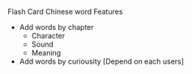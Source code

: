 Flash Card Chinese word 
Features 
 - Add words by chapter
    - Character 
    - Sound
    - Meaning
 - Add words by curiousity [Depend on each users] 
 